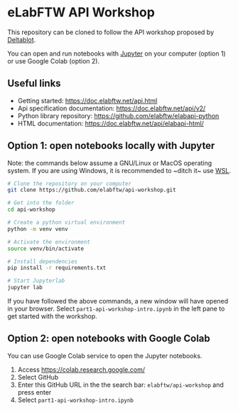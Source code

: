 # eLabFTW API Workshop

This repository can be cloned to follow the API workshop proposed by [Deltablot](https://www.deltablot.com).

You can open and run notebooks with [Jupyter](https://jupyter.org/) on your computer (option 1) or use Google Colab (option 2).

## Useful links

* Getting started: https://doc.elabftw.net/api.html
* Api specification documentation: https://doc.elabftw.net/api/v2/
* Python library repository: https://github.com/elabftw/elabapi-python
* HTML documentation: https://doc.elabftw.net/api/elabapi-html/

## Option 1: open notebooks locally with Jupyter

Note: the commands below assume a GNU/Linux or MacOS operating system. If you are using Windows, it is recommended to ~ditch it~ use [WSL](https://learn.microsoft.com/en-us/windows/wsl/install).

~~~bash
# Clone the repository on your computer
git clone https://github.com/elabftw/api-workshop.git

# Get into the folder
cd api-workshop

# Create a python virtual environment
python -m venv venv

# Activate the environment
source venv/bin/activate

# Install dependencies
pip install -r requirements.txt

# Start Jupyterlab
jupyter lab
~~~

If you have followed the above commands, a new window will have opened in your browser. Select `part1-api-workshop-intro.ipynb` in the left pane to get started with the workshop.

## Option 2: open notebooks with Google Colab

You can use Google Colab service to open the Jupyter notebooks.

1. Access https://colab.research.google.com/
2. Select GitHub
3. Enter this GitHub URL in the the search bar: `elabftw/api-workshop` and press enter
4. Select `part1-api-workshop-intro.ipynb`
